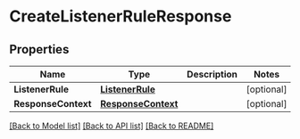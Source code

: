 # CreateListenerRuleResponse

## Properties

Name | Type | Description | Notes
------------ | ------------- | ------------- | -------------
**ListenerRule** | [**ListenerRule**](ListenerRule.md) |  | [optional] 
**ResponseContext** | [**ResponseContext**](ResponseContext.md) |  | [optional] 

[[Back to Model list]](../README.md#documentation-for-models) [[Back to API list]](../README.md#documentation-for-api-endpoints) [[Back to README]](../README.md)


